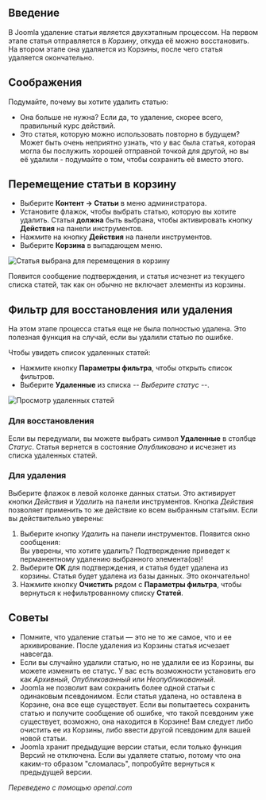 <!-- Filename: J4.x:Deleting_an_Article / Display title: Статьи: Удалить  -->

## Введение

В Joomla удаление статьи является двухэтапным процессом. На первом этапе статья отправляется в *Корзину*, откуда её можно восстановить. На втором этапе она удаляется из Корзины, после чего статья удаляется окончательно.

## Соображения

Подумайте, почему вы хотите удалить статью:

- Она больше не нужна? Если да, то удаление, скорее всего, правильный
  курс действий.
- Это статья, которую можно использовать повторно в будущем? Может быть очень
  неприятно узнать, что у вас была статья, которая могла бы послужить хорошей
  отправной точкой для другой, но вы её удалили - подумайте о том, чтобы сохранить её
  вместо этого.

## Перемещение статьи в корзину

- Выберите **Контент -> Статьи** в меню администратора.
- Установите флажок, чтобы выбрать статью, которую вы хотите удалить. Статья **должна** быть выбрана, чтобы активировать кнопку **Действия** на панели инструментов.
- Нажмите на кнопку **Действия** на панели инструментов.
- Выберите **Корзина** в выпадающем меню.

![Статья выбрана для перемещения в корзину](../../../en/images/articles/articles-selected-to-trash.png)

Появится сообщение подтверждения, и статья исчезнет из текущего списка статей, так как он обычно не включает элементы из корзины.

## Фильтр для восстановления или удаления

На этом этапе процесса статья еще не была полностью удалена. Это полезная функция на случай, если вы удалили статью по ошибке.

Чтобы увидеть список удаленных статей:

- Нажмите кнопку **Параметры фильтра**, чтобы открыть список фильтров.
- Выберите **Удаленные** из списка *-- Выберите статус --*.

![Просмотр удаленных статей](../../../en/images/articles/articles-trash-list.png)

### Для восстановления

Если вы передумали, вы можете выбрать символ **Удаленные** в столбце *Статус*. Статья вернется в состояние *Опубликовано* и исчезнет из списка удаленных статей.

### Для удаления

Выберите флажок в левой колонке данных статьи. Это активирует кнопки *Действия* и *Удалить* на панели инструментов. Кнопка *Действия* позволяет применить то же действие ко всем выбранным статьям. Если вы действительно уверены:

1.  Выберите кнопку *Удалить* на панели инструментов. Появится окно сообщения:<br>
    <div class="alert alert-light">
    Вы уверены, что хотите удалить? Подтверждение приведет к перманентному удалению выбранного элемента(ов)!</div>
2.  Выберите **OK** для подтверждения, и статья будет удалена из корзины. Статья будет удалена из базы данных. Это окончательно!
3.  Нажмите кнопку **Очистить** рядом с **Параметры фильтра**, чтобы вернуться к нефильтрованному списку **Статей**.

## Советы

- Помните, что удаление статьи — это не то же самое, что и ее архивирование.
  После удаления из Корзины статья исчезает навсегда.
- Если вы случайно удалили статью, но не удалили ее из Корзины, вы можете изменить ее статус. У вас есть возможности установить его как *Архивный*, *Опубликованный* или *Неопубликованный*.
- Joomla не позволит вам сохранить более одной статьи с одинаковым псевдонимом. Если статья удалена, но оставлена в Корзине, она все еще существует. Если вы попытаетесь сохранить статью и получите сообщение об ошибке, что такой псевдоним уже существует, возможно, она находится в Корзине! Вам следует либо очистить ее из Корзины, либо ввести другой псевдоним для вашей новой статьи.
- Joomla хранит предыдущие версии статьи, если только функция Версий не отключена. Если вы удаляете статью, потому что она каким-то образом "сломалась", попробуйте вернуться к предыдущей версии.

*Переведено с помощью openai.com*

